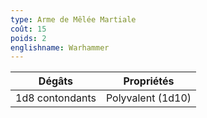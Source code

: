 ```yaml
---
type: Arme de Mêlée Martiale
coût: 15
poids: 2
englishname: Warhammer
---
```


| Dégâts          | Propriétés        |
| --------------- | ----------------- |
| 1d8 contondants | Polyvalent (1d10) |
